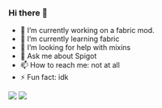 ### Hi there 👋


- 🔭 I’m currently working on a fabric mod.
- 🌱 I’m currently learning fabric
- 🤔 I’m looking for help with mixins
- 💬 Ask me about Spigot
- 📫 How to reach me: not at all
- ⚡ Fun fact: idk

![](https://i.imgur.com/Qxzx84M.png)
![](https://i.imgur.com/mJqogRN.png)
